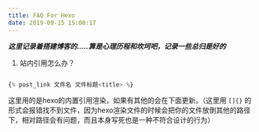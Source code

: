 ```yaml
---
title: FAQ For Hexo
date: 2019-09-15 15:08:17
---
```


**_这里记录着搭建博客的.....算是心理历程和坎坷吧，记录一些总归是好的_**

1. 站内引用怎么办？

``` js

{% post_link 文件名 文件标题<title> %}

```

这里用的是hexo的内置引用渲染，如果有其他的会在下面更新。（这里用 `[]{}` 的形式会报错找不到文件，因为hexo渲染文件的时候会把你的文件放倒其他的路径下，相对路径会有问题，而且本身写死也是一种不符合设计的行为）
